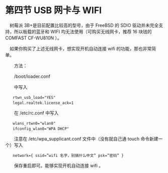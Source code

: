# 第四节 USB 网卡与 WIFI

　树莓派 3B+是目前配置比较高的型号，由于 FreeBSD 的 SDIO 驱动并未完全支持，所以板载的蓝牙和 WIFI 均无法使用（可购买无线网卡，推荐 16 块钱的 COMFAST CF-WU810N ）。

　如果你购买了上述无线网卡，想实现开机自动连接 wifi 的功能，那也非常简单。

　　方法：

　　/boot/loader.conf

　　中写入

```
　　rtwn_usb_load="YES"
　　legal.realtek.license_ack=1
```

　　在 /etc/rc.conf 中写入

```
　　wlans_rtwn0="wlan0"
　　ifconfig_wlan0="WPA DHCP"
```

　　注意在 /etc/wpa_supplicant.conf 文件中（没有就自己通 touch 命令新建一个）写入
```
　　network={ ssid=”wifi 名字，别搞什么中文” psk=”密码” }
```
　　保存重启即可。能够实现开机自动连接 wifi 。
